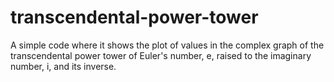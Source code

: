 # transcendental-power-tower
A simple code where it shows the plot of values in the complex graph of the transcendental power tower of Euler's number, e, raised to the imaginary number, i, and its inverse.

